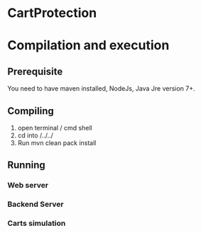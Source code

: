 # CartProtection
# Compilation and execution
## Prerequisite
You need to have maven installed, NodeJs, Java Jre version 7+.

## Compiling
1. open terminal / cmd shell
2. cd into /../../
3. Run mvn clean pack install

## Running
### Web server
### Backend Server
### Carts simulation
